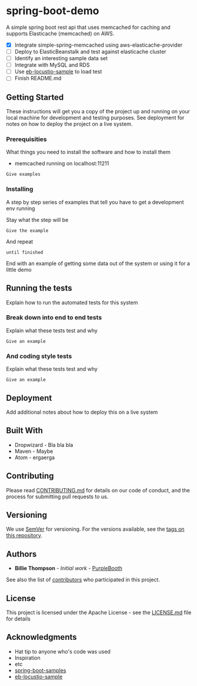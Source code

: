 # spring-boot-demo

A simple spring boot rest api that uses memcached for caching and supports Elasticache (memcached) on AWS.

- [x] Integrate simple-spring-memcached using aws-elasticache-provider
- [ ] Deploy to ElasticBeanstalk and test against elasticache cluster 
- [ ] Identify an interesting sample data set
- [ ] Integrate with MySQL and RDS
- [ ] Use [eb-locustio-sample](https://github.com/awslabs/eb-locustio-sample) to load test
- [ ] Finish README.md

## Getting Started

These instructions will get you a copy of the project up and running on your local machine for development and testing purposes. See deployment for notes on how to deploy the project on a live system.

### Prerequisities

What things you need to install the software and how to install them

* memcached running on localhost:11211

```
Give examples
```

### Installing

A step by step series of examples that tell you have to get a development env running

Stay what the step will be

```
Give the example
```

And repeat

```
until finished
```

End with an example of getting some data out of the system or using it for a little demo

## Running the tests

Explain how to run the automated tests for this system

### Break down into end to end tests

Explain what these tests test and why

```
Give an example
```

### And coding style tests

Explain what these tests test and why

```
Give an example
```

## Deployment

Add additional notes about how to deploy this on a live system

## Built With

* Dropwizard - Bla bla bla
* Maven - Maybe
* Atom - ergaerga

## Contributing

Please read [CONTRIBUTING.md](CONTRIBUTING.md) for details on our code of conduct, and the process for submitting pull requests to us.

## Versioning

We use [SemVer](http://semver.org/) for versioning. For the versions available, see the [tags on this repository](https://github.com/your/project/tags). 

## Authors

* **Billie Thompson** - *Initial work* - [PurpleBooth](https://github.com/PurpleBooth)

See also the list of [contributors](https://github.com/your/project/contributors) who participated in this project.

## License

This project is licensed under the Apache License - see the [LICENSE.md](LICENSE.md) file for details

## Acknowledgments

* Hat tip to anyone who's code was used
* Inspiration
* etc
* [spring-boot-samples](https://github.com/spring-projects/spring-boot/tree/master/spring-boot-samples)
* [eb-locustio-sample](https://github.com/awslabs/eb-locustio-sample)